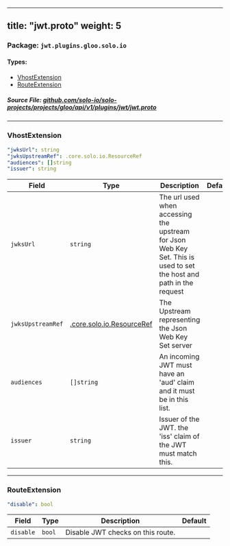 
---
title: "jwt.proto"
weight: 5
---

<!-- Code generated by solo-kit. DO NOT EDIT. -->


### Package: `jwt.plugins.gloo.solo.io` 
#### Types:


- [VhostExtension](#vhostextension)
- [RouteExtension](#routeextension)
  



##### Source File: [github.com/solo-io/solo-projects/projects/gloo/api/v1/plugins/jwt/jwt.proto](https://github.com/solo-io/solo-projects/blob/master/projects/gloo/api/v1/plugins/jwt/jwt.proto)





---
### VhostExtension



```yaml
"jwksUrl": string
"jwksUpstreamRef": .core.solo.io.ResourceRef
"audiences": []string
"issuer": string

```

| Field | Type | Description | Default |
| ----- | ---- | ----------- |----------- | 
| `jwksUrl` | `string` | The url used when accessing the upstream for Json Web Key Set. This is used to set the host and path in the request |  |
| `jwksUpstreamRef` | [.core.solo.io.ResourceRef](../../../../../../../../solo-kit/api/v1/ref.proto.sk#resourceref) | The Upstream representing the Json Web Key Set server |  |
| `audiences` | `[]string` | An incoming JWT must have an 'aud' claim and it must be in this list. |  |
| `issuer` | `string` | Issuer of the JWT. the 'iss' claim of the JWT must match this. |  |




---
### RouteExtension



```yaml
"disable": bool

```

| Field | Type | Description | Default |
| ----- | ---- | ----------- |----------- | 
| `disable` | `bool` | Disable JWT checks on this route. |  |





<!-- Start of HubSpot Embed Code -->
<script type="text/javascript" id="hs-script-loader" async defer src="//js.hs-scripts.com/5130874.js"></script>
<!-- End of HubSpot Embed Code -->
